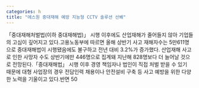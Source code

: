 ```yaml
---
categories: h
title: "에스원 중대재해 예방 지능형 CCTV 솔루션 선봬"
---
```

「중대재해처벌법(이하 중대재해법)」 시행 이후에도 산업재해가 줄어들지 않아 기업들의 고심이 깊어지고 있다.고용노동부에 따르면 올해 상반기 사고 재해자수는 5만611명으로 중대재해법이 시행됐음에도 불구하고 전년 대비 3.2%가 증가했다. 산업재해 사고로 인한 사망자 수도 상반기에만 446명으로 집계돼 지난해 828명보다 더 늘어날 것으로 전망된다.「중대재해법」 시행 이후 경영 책임자나 법인이 직접 처벌 받을 수 있기 때문에 대형 사업장의 경우 전담인력 채용이나 안전설비 구축 등 사고 예방을 위한 다양한 노력을 기울이고 있다.반면 50